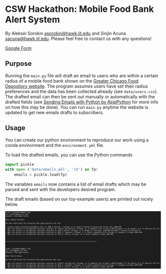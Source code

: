 # CSW Hackathon: Mobile Food Bank Alert System

By Aleksei Sorokin [asorokin@hawk.iit.edu](mailto:asorokin@hawk.iit.edu) and Sinjin Acuna [sacuna@hawk.iit.edu](mailto:sacuna@hawk.iit.edu). Please feel free to contact us with any quesitons!

[Google Form](https://forms.gle/vcY2mNiCheAVXbjh9)
## Purpose

Running the `main.py` file will draft an email to users who are within a certain radius of a mobile food bank shown on the [Greater Chicago Food Depository website](https://www.chicagosfoodbank.org/find-food/covid-19-neighborhood-sites/). The program assumes users have set their radius preferences and the data has been collected already (see `data/users.csv`). The drafted email can then be sent out manually or automatically with the drafted fields (see [Sending Emails with Python by *RealPython*](https://realpython.com/python-send-email/) for more info on how this may be done). You can run `main.py` anytime the website is updated to get new emails drafts to subscribers.

## Usage

You can create our python environment to reproduce our work using a conda environment and the `environment.yml` file.

To load the drafted emails, you can use the Python commands

```python
import pickle
with open ('data/emails.pkl', 'rb') as fp:
    emails = pickle.load(fp)
```

The variables `emails` now contains a list of email drafts which may be parsed and sent with the developers desired program.

The draft emails (based on our toy-example users) are printed out nicely below. 

![](out.png)